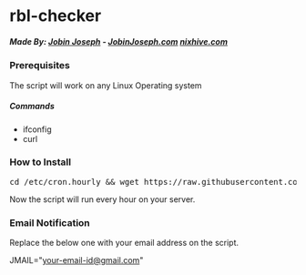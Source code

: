 # rbl-checker

##### Made By: [Jobin Joseph](https://JobinJoseph.com) - [JobinJoseph.com](https://JobinJoseph.com) [nixhive.com](https://nixhive.com)


### Prerequisites
The script will work on any Linux Operating system

##### Commands
* ifconfig
* curl

### How to Install
<pre>cd /etc/cron.hourly && wget https://raw.githubusercontent.com/nixjobin/rbl-checker/master/nixhive-rblchecker.sh -O nixhive-rblchecker.sh && chmod +x nixhive-rblchecker.sh </pre>

Now the script will run every hour on your server.

### Email Notification

Replace the below one with your email address on the script.

JMAIL="your-email-id@gmail.com"

